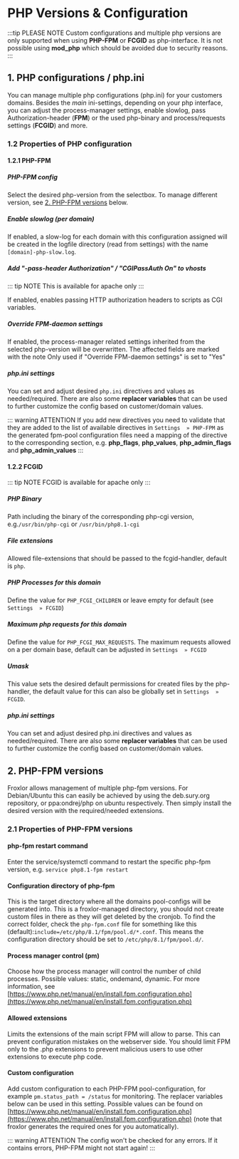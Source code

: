 # PHP Versions & Configuration

:::tip PLEASE NOTE
Custom configurations and multiple php versions are only supported when using **PHP-FPM** or **FCGID** as php-interface. It is not possible using **mod_php** which should be avoided due to security reasons.
:::

## 1. PHP configurations / php.ini

You can manage multiple php configurations (php.ini) for your customers domains. Besides the _main_ ini-settings, depending on your php interface, you can adjust the process-manager settings, enable slowlog, pass Authorization-header (**FPM**) or the used php-binary and process/requests settings (**FCGID**) and more.


<UiBrowser :src="$withBase('/img/frx_php_configs.png')" alt="PHP configurations"/>


### 1.2 Properties of PHP configuration

#### 1.2.1 PHP-FPM

##### PHP-FPM config

Select the desired php-version from the selectbox. To manage different version, see [2. PHP-FPM versions](#_2-php-fpm-versions) below.

##### Enable slowlog (per domain)

If enabled, a slow-log for each domain with this configuration assigned will be created in the logfile directory (read from settings) with the name `[domain]-php-slow.log`.

##### Add "-pass-header Authorization" / "CGIPassAuth On" to vhosts

::: tip NOTE
This is available for apache only
:::

If enabled, enables passing HTTP authorization headers to scripts as CGI variables.

##### Override FPM-daemon settings

If enabled, the process-manager related settings inherited from the selected php-version will be overwritten. The affected fields are marked with the note <span class="text-error">Only used if "Override FPM-daemon settings" is set to "Yes"</span>

##### php.ini settings

You can set and adjust desired `php.ini` directives and values as needed/required. There are also some **replacer variables** that can be used to further customize the config based on customer/domain values.

<UiBrowser :src="$withBase('/img/frx_phpini_vars.png')" alt="php.ini replacer variables"/>

::: warning ATTENTION
If you add new directives you need to validate that they are added to the list of available directives in `Settings  » PHP-FPM` as the generated fpm-pool configuration files need a mapping of the directive to the corresponding section, e.g. **php_flags**, **php_values**, **php_admin_flags** and **php_admin_values**
:::

#### 1.2.2 FCGID

::: tip NOTE
FCGID is available for apache only
:::

##### PHP Binary

Path including the binary of the corresponding php-cgi version, e.g.`/usr/bin/php-cgi` or `/usr/bin/php8.1-cgi`

##### File extensions

Allowed file-extensions that should be passed to the fcgid-handler, default is `php`.

##### PHP Processes for this domain

Define the value for `PHP_FCGI_CHILDREN` or leave empty for default (see `Settings  » FCGID`)

##### Maximum php requests for this domain

Define the value for `PHP_FCGI_MAX_REQUESTS`. The maximum requests allowed on a per domain base, default can be adjusted in `Settings  » FCGID`

##### Umask

This value sets the desired default permissions for created files by the php-handler, the default value for this can also be globally set in `Settings  » FCGID`.

##### php.ini settings

You can set and adjust desired php.ini directives and values as needed/required. There are also some **replacer variables** that can be used to further customize the config based on customer/domain values.

<UiBrowser :src="$withBase('/img/frx_phpini_vars.png')" alt="php.ini replacer variables"/>

## 2. PHP-FPM versions

Froxlor allows management of multiple php-fpm versions. For Debian/Ubuntu this can easily be achieved by using the deb.sury.org repository, or ppa:ondrej/php on ubuntu respectively. Then simply install the desired version with the required/needed extensions.

<UiBrowser :src="$withBase('/img/frx_fpm_versions.png')" alt="Manage different PHP versions"/>

### 2.1 Properties of PHP-FPM versions

#### php-fpm restart command

Enter the service/systemctl command to restart the specific php-fpm version, e.g. `service php8.1-fpm restart`

#### Configuration directory of php-fpm

This is the target directory where all the domains pool-configs will be generated into. This is a froxlor-managed directory, you should not create custom files in there as they will get deleted by the cronjob.
To find the correct folder, check the `php-fpm.conf` file for something like this (default):`include=/etc/php/8.1/fpm/pool.d/*.conf`. This means the configuration directory should be set to `/etc/php/8.1/fpm/pool.d/`.

#### Process manager control (pm)

Choose how the process manager will control the number of child processes. Possible values: static, ondemand, dynamic. For more information, see [https://www.php.net/manual/en/install.fpm.configuration.php](https://www.php.net/manual/en/install.fpm.configuration.php)

#### Allowed extensions

Limits the extensions of the main script FPM will allow to parse. This can prevent configuration mistakes on the webserver side. You should limit FPM only to the .php extensions to prevent malicious users to use other extensions to execute php code. 

#### Custom configuration

Add custom configuration to each PHP-FPM pool-configuration, for example `pm.status_path = /status` for monitoring. The replacer variables below can be used in this setting. Possible values can be found on [https://www.php.net/manual/en/install.fpm.configuration.php](https://www.php.net/manual/en/install.fpm.configuration.php) (note that froxlor generates the required ones for you automatically).

::: warning ATTENTION
The config won't be checked for any errors. If it contains errors, PHP-FPM might not start again!
:::


<UiBrowser :src="$withBase('/img/frx_fpm_vars.png')" alt="Custom config replacer variables"/>

